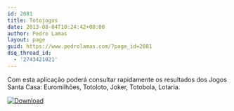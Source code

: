 ```yaml
---
id: 2081
title: Totojogos
date: 2013-08-04T10:24:42+00:00
author: Pedro Lamas
layout: page
guid: https://www.pedrolamas.com/?page_id=2081
dsq_thread_id:
  - '2743421021'
---
```


Com esta aplicação poderá consultar rapidamente os resultados dos Jogos Santa Casa: Euromilhões, Totoloto, Joker, Totobola, Lotaria.

[![Download](/wp-content/uploads/2013/08/258x67_WPS_Download_cyan.png)](http://windowsphone.com/s?appid=bba5b571-13d3-49e9-841e-0e2bf0009fd3)
